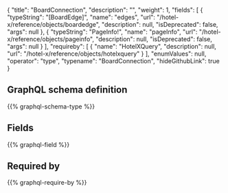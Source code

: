 {
  "title": "BoardConnection",
  "description": "",
  "weight": 1,
  "fields": [
    {
      "typeString": "[BoardEdge]",
      "name": "edges",
      "url": "/hotel-x/reference/objects/boardedge",
      "description": null,
      "isDeprecated": false,
      "args": null
    },
    {
      "typeString": "PageInfo!",
      "name": "pageInfo",
      "url": "/hotel-x/reference/objects/pageinfo",
      "description": null,
      "isDeprecated": false,
      "args": null
    }
  ],
  "requireby": [
    {
      "name": "HotelXQuery",
      "description": null,
      "url": "/hotel-x/reference/objects/hotelxquery"
    }
  ],
  "enumValues": null,
  "operator": "type",
  "typename": "BoardConnection",
  "hideGithubLink": true
}
## GraphQL schema definition

{{% graphql-schema-type %}}

## Fields

{{% graphql-field %}}

## Required by

{{% graphql-require-by %}}
